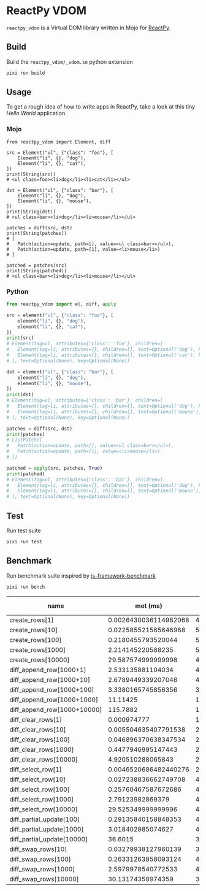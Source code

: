 # ReactPy VDOM


`reactpy_vdom` is a Virtual DOM library written in Mojo for [ReactPy](https://reactpy.dev/).

## Build

Build the `reactpy_vdom/_vdom.so` python extension

```bash
pixi run build
```

## Usage

To get a rough idea of how to write apps in ReactPy, take a look at this tiny _Hello World_ application.


### Mojo

```mojo
from reactpy_vdom import Element, diff

src = Element("ul", {"class": "foo"}, [
    Element("li", {}, "dog"),
    Element("li", {}, "cat"),
])
print(String(src))
# <ul class=foo><li>dog</li><li>cat</li></ul>

dst = Element("ul", {"class": "bar"}, [
    Element("li", {}, "dog"),
    Element("li", {}, "mouse"),
])
print(String(dst))
# <ul class=bar><li>dog</li><li>mouse</li></ul>

patches = diff(src, dst)
print(String(patches))
# [
#   Patch(action=update, path=[], value=<ul class=bar></ul>),
#   Patch(action=update, path=[1], value=<li>mouse</li>)
# ]

patched = patches(src)
print(String(patched))
# <ul class=bar><li>dog</li><li>mouse</li></ul>
```

### Python

```python
from reactpy_vdom import el, diff, apply

src = element("ul", {"class": "foo"}, [
    element("li", {}, "dog"),
    element("li", {}, "cat"),
])
print(src)
# Element(tag=ul, attributes={'class': 'foo'}, children=[
#   Element(tag=li, attributes={}, children=[], text=Optional('dog'), key=Optional(None)),
#   Element(tag=li, attributes={}, children=[], text=Optional('cat'), key=Optional(None))
# ], text=Optional(None), key=Optional(None))

dst = element("ul", {"class": "bar"}, [
    element("li", {}, "dog"),
    element("li", {}, "mouse"),
])
print(dst)
# Element(tag=ul, attributes={'class': 'bar'}, children=[
#   Element(tag=li, attributes={}, children=[], text=Optional('dog'), key=Optional(None)),
#   Element(tag=li, attributes={}, children=[], text=Optional('mouse'), key=Optional(None))
# ], text=Optional(None), key=Optional(None))

patches = diff(src, dst)
print(patches)
# ListPatch([
#   Patch(action=update, path=[], value=<ul class=bar></ul>),
#   Patch(action=update, path=[1], value=<li>mouse</li>)
# ])

patched = apply(src, patches, True)
print(patched)
# Element(tag=ul, attributes={'class': 'bar'}, children=[
#   Element(tag=li, attributes={}, children=[], text=Optional('dog'), key=Optional(None)),
#   Element(tag=li, attributes={}, children=[], text=Optional('mouse'), key=Optional(None))
# ], text=Optional(None), key=Optional(None))
```

## Test

Run test suite

```bash
pixi run test
```

## Benchmark

Run benchmark suite inspired by [js-framework-benchmark](https://github.com/krausest/js-framework-benchmark)

```bash
pixi run bench
```

| name                        | met (ms)              | iters   | throughput (GElems/s)  | min (ms)              | mean (ms)             | max (ms)              | duration (ms) |
| --------------------------- | --------------------- | ------- | ---------------------- | --------------------- | --------------------- | --------------------- | ------------- |
| create_rows[1]              | 0.0026430036114982068 | 477918  | 0.0003783574095962519  | 0.0026430036114982068 | 0.0026430036114982068 | 0.0026430036114982068 | 1263.139      |
| create_rows[10]             | 0.022585521565646968  | 52630   | 0.0004427615262695638  | 0.02258552156564697   | 0.022585521565646968  | 0.02258552156564697   | 1188.676      |
| create_rows[100]            | 0.2180455793520044    | 5463    | 0.0004586197083067841  | 0.2180455793520044    | 0.2180455793520044    | 0.2180455793520044    | 1191.183      |
| create_rows[1000]           | 2.214145220588235     | 544     | 0.00045164155932569255 | 2.214145220588235     | 2.214145220588235     | 2.214145220588235     | 1204.495      |
| create_rows[10000]          | 29.587574999999998    | 40      | 0.00033797970938814694 | 29.587575             | 29.587574999999998    | 29.587575             | 1183.503      |
| diff_append_row[1000+1]     | 2.533135881104034     | 471     | 0.00039516237856286157 | 2.533135881104034     | 2.533135881104034     | 2.533135881104034     | 1193.107      |
| diff_append_row[1000+10]    | 2.6789449339207048    | 454     | 0.00037701409506832946 | 2.6789449339207048    | 2.6789449339207048    | 2.6789449339207048    | 1216.241      |
| diff_append_row[1000+100]   | 3.3380165745856356    | 362     | 0.00032953700960473766 | 3.338016574585635     | 3.3380165745856356    | 3.338016574585635     | 1208.362      |
| diff_append_row[1000+1000]  | 11.11425              | 100     | 0.00017994916436106802 | 11.11425              | 11.11425              | 11.11425              | 1111.425      |
| diff_append_row[1000+10000] | 115.7882              | 10      | 9.500104501149514e-05  | 115.7882              | 115.7882              | 115.7882              | 1157.882      |
| diff_clear_rows[1]          | 0.000974777           | 1000000 | 1.0269015374798545     | 0.000974777           | 0.000974777           | 0.000974777           | 974.777       |
| diff_clear_rows[10]         | 0.005504635407791538  | 217133  | 0.18348172497862353    | 0.005504635407791537  | 0.005504635407791538  | 0.005504635407791537  | 1195.238      |
| diff_clear_rows[100]        | 0.046896370638347534  | 25707   | 0.023455972925557726   | 0.04689637063834753   | 0.046896370638347534  | 0.04689637063834753   | 1205.565      |
| diff_clear_rows[1000]       | 0.4477946995147443    | 2679    | 0.004466332455849329   | 0.44779469951474427   | 0.4477946995147443    | 0.44779469951474427   | 1199.642      |
| diff_clear_rows[10000]      | 4.920510288065843     | 243     | 0.0022355404939766697  | 4.920510288065843     | 4.920510288065843     | 4.920510288065843     | 1195.684      |
| diff_select_row[1]          | 0.0046520686482440276 | 256496  | 0.00021495813488854268 | 0.004652068648244027  | 0.0046520686482440276 | 0.004652068648244027  | 1193.237      |
| diff_select_row[10]         | 0.027238836662749708  | 44252   | 0.0003671228739983391  | 0.027238836662749705  | 0.027238836662749708  | 0.027238836662749705  | 1205.373      |
| diff_select_row[100]        | 0.25760467587672686   | 4705    | 0.00038819171142628493 | 0.2576046758767269    | 0.25760467587672686   | 0.2576046758767269    | 1212.03       |
| diff_select_row[1000]       | 2.79123982869379      | 467     | 0.00035826373273985837 | 2.7912398286937905    | 2.79123982869379      | 2.7912398286937905    | 1303.509      |
| diff_select_row[10000]      | 29.525349999999996    | 40      | 0.0003386920053445599  | 29.52535              | 29.525349999999996    | 29.52535              | 1181.014      |
| diff_partial_update[100]    | 0.29135840158848353   | 4029    | 0.00034321989499805345 | 0.2913584015884835    | 0.29135840158848353   | 0.2913584015884835    | 1173.883      |
| diff_partial_update[1000]   | 3.018402985074627     | 402     | 0.00033130102406629983 | 3.018402985074627     | 3.018402985074627     | 3.018402985074627     | 1213.398      |
| diff_partial_update[10000]  | 36.6015               | 32      | 0.00027321284646804095 | 36.6015               | 36.6015               | 36.6015               | 1171.248      |
| diff_swap_rows[10]          | 0.03279938127960139   | 36527   | 0.00030488379993372634 | 0.032799381279601386  | 0.03279938127960139   | 0.032799381279601386  | 1198.063      |
| diff_swap_rows[100]         | 0.26331263858093124   | 4510    | 0.0003797766812065278  | 0.2633126385809313    | 0.26331263858093124   | 0.2633126385809313    | 1187.54       |
| diff_swap_rows[1000]        | 2.5979978540772533    | 466     | 0.0003849117882952125  | 2.597997854077253     | 2.5979978540772533    | 2.597997854077253     | 1210.667      |
| diff_swap_rows[10000]       | 30.13174358974359     | 39      | 0.0003318759158498832  | 30.13174358974359     | 30.13174358974359     | 30.13174358974359     | 1175.138      |
